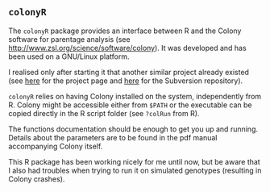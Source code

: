 ## `colonyR`

The `colonyR` package provides an interface between R and the Colony software
for parentage analysis (see http://www.zsl.org/science/software/colony). It was
developed and has been used on a GNU/Linux platform.

I realised only after starting it that another similar project already existed
(see [here](https://r-forge.r-project.org/projects/rcolony/) for the project
page and [here](https://r-forge.r-project.org/scm/viewvc.php/?root=rcolony) for
the Subversion repository).

`colonyR` relies on having Colony installed on the system, independently from
R. Colony might be accessible either from `$PATH` or the executable can be
copied directly in the R script folder (see `?colRun` from R).

The functions documentation should be enough to get you up and running. Details
about the parameters are to be found in the pdf manual accompanying Colony
itself.

This R package has been working nicely for me until now, but be aware that I
also had troubles when trying to run it on simulated genotypes (resulting in
Colony crashes).
